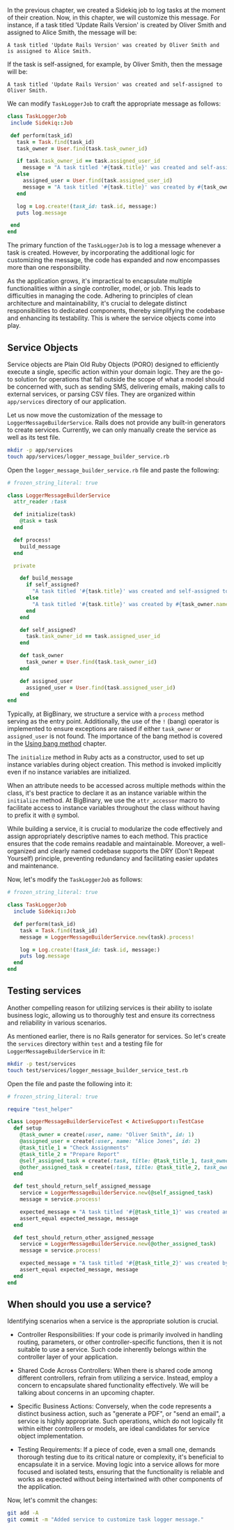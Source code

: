 In the previous chapter, we created a Sidekiq job to log tasks at the moment of their creation. Now, in this chapter, we will customize this message. For instance, if a task titled 'Update Rails Version' is created by Oliver Smith and assigned to Alice Smith, the message will be:

```
A task titled 'Update Rails Version' was created by Oliver Smith and is assigned to Alice Smith.
```

If the task is self-assigned, for example, by Oliver Smith, then the message will be:

```
A task titled 'Update Rails Version' was created and self-assigned to Oliver Smith.
```

We can modify `TaskLoggerJob` to craft the appropriate message as follows:

 ```ruby
 class TaskLoggerJob
  include Sidekiq::Job

  def perform(task_id)
    task = Task.find(task_id)
    task_owner = User.find(task.task_owner_id)

    if task.task_owner_id == task.assigned_user_id
      message = "A task titled '#{task.title}' was created and self-assigned to #{task_owner.name}."
    else
      assigned_user = User.find(task.assigned_user_id)
      message = "A task titled '#{task.title}' was created by #{task_owner.name} and is assigned to #{assigned_user.name}."
    end

    log = Log.create!(task_id: task.id, message:)
    puts log.message

  end
end
 ```

The primary function of the `TaskLoggerJob` is to log a message whenever a task is created. However, by incorporating the additional logic for customizing the message, the code has expanded and now encompasses more than one responsibility.

As the application grows, it's impractical to encapsulate multiple functionalities within a single controller, model, or job. This leads to difficulties in managing the code. Adhering to principles of clean architecture and maintainability, it's crucial to delegate distinct responsibilities to dedicated components, thereby simplifying the codebase and enhancing its testability. This is where the service objects come into play.

## Service Objects

Service objects are Plain Old Ruby Objects (PORO) designed to efficiently execute a single, specific action within your domain logic. They are the go-to solution for operations that fall outside the scope of what a model should be concerned with, such as sending SMS, delivering emails, making calls to external services, or parsing CSV files. They are organized within `app/services` directory of our application.

Let us now move the customization of the message to `LoggerMessageBuilderService`. Rails does not provide any built-in generators to create services. Currently, we can only manually create the service as well as its test file.

```bash
mkdir -p app/services
touch app/services/logger_message_builder_service.rb
```

Open the `logger_message_builder_service.rb` file and paste the following:

```ruby
# frozen_string_literal: true

class LoggerMessageBuilderService
  attr_reader :task

  def initialize(task)
    @task = task
  end

  def process!
    build_message
  end

  private

    def build_message
      if self_assigned?
        "A task titled '#{task.title}' was created and self-assigned to #{task_owner.name}."
      else
        "A task titled '#{task.title}' was created by #{task_owner.name} and is assigned to #{assigned_user.name}."
      end
    end

    def self_assigned?
      task.task_owner_id == task.assigned_user_id
    end

    def task_owner
      task_owner = User.find(task.task_owner_id)
    end

    def assigned_user
      assigned_user = User.find(task.assigned_user_id)
    end
end
```

Typically, at BigBinary, we structure a service with a `process` method serving as the entry point. Additionally, the use of the `!` (bang) operator is implemented to ensure exceptions are raised if either `task_owner` or `assigned_user` is not found. The importance of the bang method is covered in the [Using bang method](https://courses.bigbinaryacademy.com/learn-rubyonrails/using-bang-method/) chapter.

The `initialize` method in Ruby acts as a constructor, used to set up instance variables during object creation. This method is invoked implicitly even if no instance variables are initialized.

When an attribute needs to be accessed across multiple methods within the class, it's best practice to declare it as an instance variable within the `initialize` method. At BigBinary, we use the `attr_accessor` macro to facilitate access to instance variables throughout the class without having to prefix it with `@` symbol.

While building a service, it is crucial to modularize the code effectively and assign appropriately descriptive names to each method. This practice ensures that the code remains readable and maintainable. Moreover, a well-organized and clearly named codebase supports the DRY (Don't Repeat Yourself) principle, preventing redundancy and facilitating easier updates and maintenance.

Now, let's modify the `TaskLoggerJob` as follows:

```ruby
# frozen_string_literal: true

class TaskLoggerJob
  include Sidekiq::Job

  def perform(task_id)
    task = Task.find(task_id)
    message = LoggerMessageBuilderService.new(task).process!

    log = Log.create!(task_id: task.id, message:)
    puts log.message
  end
end
```

## Testing services

Another compelling reason for utilizing services is their ability to isolate business logic, allowing us to thoroughly test and ensure its correctness and reliability in various scenarios.

As mentioned earlier, there is no Rails generator for services.
So let's create the `services` directory within `test` and a testing file for `LoggerMessageBuilderService` in it:

```bash
mkdir -p test/services
touch test/services/logger_message_builder_service_test.rb
```

Open the file and paste the following into it:

```ruby
# frozen_string_literal: true

require "test_helper"

class LoggerMessageBuilderServiceTest < ActiveSupport::TestCase
  def setup
    @task_owner = create(:user, name: "Oliver Smith", id: 1)
    @assigned_user = create(:user, name: "Alice Jones", id: 2)
    @task_title_1 = "Check Assignments"
    @task_title_2 = "Prepare Report"
    @self_assigned_task = create(:task, title: @task_title_1, task_owner_id: 1, assigned_user_id: 1)
    @other_assigned_task = create(:task, title: @task_title_2, task_owner_id: 1, assigned_user_id: 2)
  end

  def test_should_return_self_assigned_message
    service = LoggerMessageBuilderService.new(@self_assigned_task)
    message = service.process!

    expected_message = "A task titled '#{@task_title_1}' was created and self-assigned to #{@task_owner.name}."
    assert_equal expected_message, message
  end

  def test_should_return_other_assigned_message
    service = LoggerMessageBuilderService.new(@other_assigned_task)
    message = service.process!

    expected_message = "A task titled '#{@task_title_2}' was created by #{@task_owner.name} and is assigned to #{@assigned_user.name}."
    assert_equal expected_message, message
  end
end
```

## When should you use a service?

Identifying scenarios when a service is the appropriate solution is crucial.

- Controller Responsibilities: If your code is primarily involved in handling routing, parameters, or other controller-specific functions, then it is not suitable to use a service. Such code inherently belongs within the controller layer of your application.

- Shared Code Across Controllers: When there is shared code among different controllers, refrain from utilizing a service. Instead, employ a concern to encapsulate shared functionality effectively. We will be talking about concerns in an upcoming chapter.

- Specific Business Actions: Conversely, when the code represents a distinct business action, such as "generate a PDF", or "send an email", a service is highly appropriate. Such operations, which do not logically fit within either controllers or models, are ideal candidates for service object implementation.

- Testing Requirements: If a piece of code, even a small one, demands thorough testing due to its critical nature or complexity, it's beneficial to encapsulate it in a service. Moving logic into a service allows for more focused and isolated tests, ensuring that the functionality is reliable and works as expected without being intertwined with other components of the application.

Now, let's commit the changes:

```bash
git add -A
git commit -m "Added service to customize task logger message."
```
